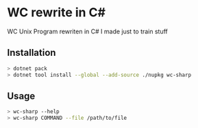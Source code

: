 # WC rewrite in C#

WC Unix Program rewriten in C# I made just to train stuff

## Installation
```zsh
> dotnet pack
> dotnet tool install --global --add-source ./nupkg wc-sharp
```

## Usage

```bash
> wc-sharp --help
> wc-sharp COMMAND --file /path/to/file
```